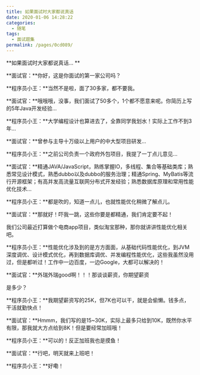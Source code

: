 ```yaml
---
title: 如果面试时大家都说真话
date: 2020-01-06 14:28:22
categories: 
  - 随笔
tags: 
  - 面试题集
permalink: /pages/0cd089/
---
```


**如果面试时大家都说真话… **

**面试官：**你好，这是你面试的第一家公司吗？

**程序员小王：**当然不是啦，面了30多家，都不要我。

**面试官：**哦哦哦，没事，我们面试了50多个，1个都不愿意来呢。你简历上写的5年Java开发经验…

**程序员小王：**大学编程设计也算进去了，全靠同学我划水！实际上工作不到3年…

**面试官：**曾参与主导十万级以上用户的中大型项目研发…

**程序员小王：**之前公司负责一个政府外包项目，我提了一丁点儿意见…

**面试官：**精通JAVA/JavaScript，熟练掌握IO，多线程、集合等基础类库；熟悉常见设计模式，熟悉dubbo以及dubbo的服务治理；精通Spring、MyBatis等流行开源框架；有高并发高流量互联网分布式开发经验；熟悉数据库原理和常用性能优化技术…

**程序员小王：**都是吹的，知道一点儿，也就性能优化稍微了解点儿。

**面试官：**那就好！吓我一跳，这些你要是都精通，我们肯定要不起！

我们公司最近打算做个电商app项目，类似淘宝那种，那你就讲讲性能优化相关吧。

**程序员小王：**性能优化涉及到的是方方面面，从基础代码性能优化，到JVM深度调优、设计模式优化，再到数据库调优、并发编程性能优化，这些我虽然没用过，但是都听过！工作中一边百度，一边Google，大都可以解决的！

**面试官：**外瑞外瑞good啊！！！那谈谈薪资，你期望薪资

是多少？

**程序员小王：**我期望薪资写的25K，但7K也可以干，就是会偷懒。钱多点，干活就勤快点！

**面试官：**Hmmm，我们写的是15~30K，实际上最多只给到10K，既然你水平有限，那我就大方点给到8K！但是要经常加班哦！

**程序员小王：**可以的！反正加班我也是摸鱼！

**面试官：**行吧，明天就来上班吧！

**程序员小王：**好嘞！